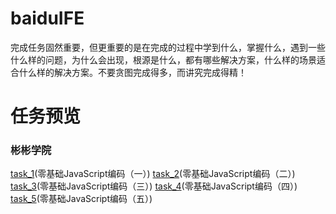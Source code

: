 # baiduIFE #
完成任务固然重要，但更重要的是在完成的过程中学到什么，掌握什么，遇到一些什么样的问题，为什么会出现，根源是什么，都有哪些解决方案，什么样的场景适合什么样的解决方案。不要贪图完成得多，而讲究完成得精！

# 任务预览 #
### 彬彬学院 ###
[task_1](https://hunterchow.github.io/binbin/01/JStask01.html)(零基础JavaScript编码（一）)  [task_2](https://hunterchow.github.io/binbin/02/JStask02.html)(零基础JavaScript编码（二）)  [task_3](https://hunterchow.github.io/binbin/03/JStask03.html)(零基础JavaScript编码（三）) [task_4](https://hunterchow.github.io/binbin/04/JStask04.html)(零基础JavaScript编码（四）)    [task_5](https://hunterchow.github.io/binbin/05/JStask05.html)(零基础JavaScript编码（五）)
